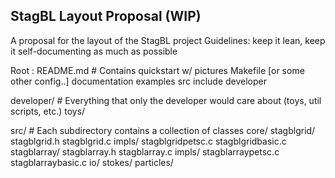 StagBL Layout Proposal (WIP)
----------------------

A proposal for the layout of the StagBL project
Guidelines: keep it lean, keep it self-documenting as much as possible

Root :
  README.md                          # Contains quickstart w/ pictures
  Makefile [or some other config..]
  documentation
  examples
  src
  include
  developer


developer/                            # Everything that only the developer would care about (toys, util scripts, etc.)
  toys/

src/                                  # Each subdirectory contains a collection of classes
  core/
    stagblgrid/
        stagblgrid.h
        stagblgrid.c
        impls/
          stagblgridpetsc.c
          stagblgridbasic.c
    stagblarray/
        stagblarray.h
        stagblarray.c
        impls/
          stagblarraypetsc.c
          stagblarraybasic.c
  io/
  stokes/
  particles/
